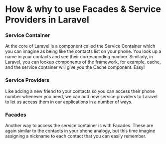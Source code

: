 # How & why to use Facades & Service Providers in Laravel

### Service Container
At the core of Laravel is a component called the Service Container which you can imagine as being like the contacts list on your phone. You look up a name in your contacts and see their corresponding number. Similarly, in Laravel, you can lookup components of the framework, for example, cache, and the service container will give you the Cache component. Easy!

### Service Providers
Like adding a new friend to your contacts so you can access their phone number whenever you need, we can add new service providers to Laravel to let us access them in our applications in a number of ways.

### Facades
Another way to access the service container is with Facades. These are again similar to the contacts in your phone analogy, but this time imagine assigning a nickname to each contact that you can easily remember.